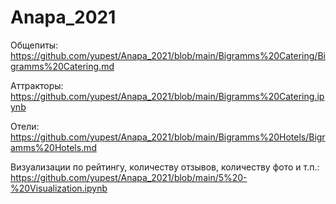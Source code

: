 # Anapa_2021

Общепиты: https://github.com/yupest/Anapa_2021/blob/main/Bigramms%20Catering/Bigramms%20Catering.md

Аттракторы: https://github.com/yupest/Anapa_2021/blob/main/Bigramms%20Catering.ipynb

Отели: https://github.com/yupest/Anapa_2021/blob/main/Bigramms%20Hotels/Bigramms%20Hotels.md

Визуализации по рейтингу, количеству отзывов, количеству фото и т.п.: https://github.com/yupest/Anapa_2021/blob/main/5%20-%20Visualization.ipynb
